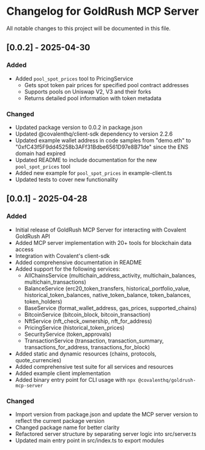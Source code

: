 # Changelog for GoldRush MCP Server

All notable changes to this project will be documented in this file.

## [0.0.2] - 2025-04-30

### Added
- Added `pool_spot_prices` tool to PricingService
  - Gets spot token pair prices for specified pool contract addresses
  - Supports pools on Uniswap V2, V3 and their forks
  - Returns detailed pool information with token metadata

### Changed
- Updated package version to 0.0.2 in package.json
- Updated @covalenthq/client-sdk dependency to version 2.2.6
- Updated example wallet address in code samples from "demo.eth" to "0xfC43f5F9dd45258b3AFf31Bdbe6561D97e8B71de" since the ENS domain had expired
- Updated README to include documentation for the new `pool_spot_prices` tool
- Added new example for `pool_spot_prices` in example-client.ts
- Updated tests to cover new functionality

## [0.0.1] - 2025-04-28

### Added
- Initial release of GoldRush MCP Server for interacting with Covalent GoldRush API
- Added MCP server implementation with 20+ tools for blockchain data access
- Integration with Covalent's client-sdk
- Added comprehensive documentation in README
- Added support for the following services:
  - AllChainsService (multichain_address_activity, multichain_balances, multichain_transactions)
  - BalanceService (erc20_token_transfers, historical_portfolio_value, historical_token_balances, native_token_balance, token_balances, token_holders)
  - BaseService (format_wallet_address, gas_prices, supported_chains)
  - BitcoinService (bitcoin_block, bitcoin_transaction)
  - NftService (nft_check_ownership, nft_for_address)
  - PricingService (historical_token_prices)
  - SecurityService (token_approvals)
  - TransactionService (transaction, transaction_summary, transactions_for_address, transactions_for_block)
- Added static and dynamic resources (chains, protocols, quote_currencies)
- Added comprehensive test suite for all services and resources
- Added example client implementation
- Added binary entry point for CLI usage with `npx @covalenthq/goldrush-mcp-server` 

### Changed
- Import version from package.json and update the MCP server version to reflect the current package version
- Changed package name for better clarity
- Refactored server structure by separating server logic into src/server.ts
- Updated main entry point in src/index.ts to export modules

